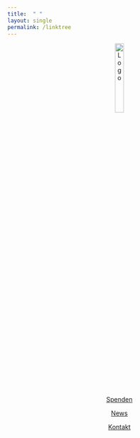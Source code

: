 ```yaml
---
title:  " "
layout: single
permalink: /linktree
---
```

<div align='center'>
  
<img src="https://github.com/fridaysforfuture-landau-pfalz/fridaysforfuture-landau-pfalz.github.io/blob/main/assets/images/logo_fff.png?raw=true" alt="Logo" style="float:center;" height="20%" width="20%">
  <p></p>
<a href="https://opencollective.com/klimastreik-landau" class="btn btn--success">Spenden</a>
  <p></p>
<a href="https://fridaysforfuture-landau.de/news" class="btn btn--success">News</a>
  <p></p>
<a href="https://fridaysforfuture-landau.de/kontakt" class="btn btn--success">Kontakt</a>  
  <p></p>
</div>

